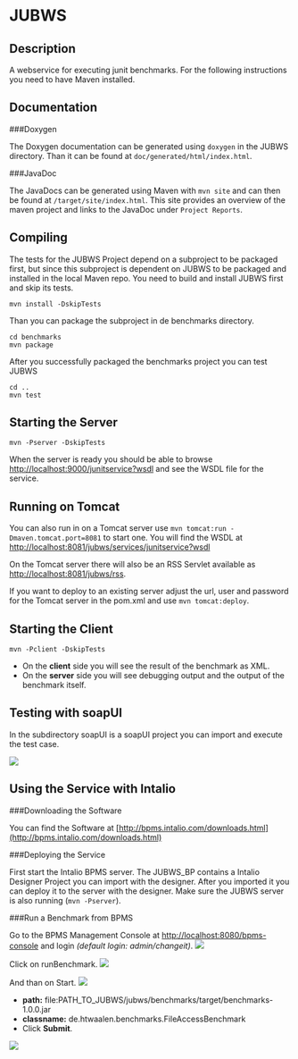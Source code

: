JUBWS 
=====

Description
-----------

A webservice for executing junit benchmarks.
For the following instructions you need to have Maven installed.

Documentation
-------------

###Doxygen

The Doxygen documentation can be generated using `doxygen` in the JUBWS directory.
Than it can be found at `doc/generated/html/index.html`.

###JavaDoc

The JavaDocs can be generated using Maven with `mvn site` and can then be found at `/target/site/index.html`. This site provides an overview of the maven project and links to the JavaDoc under `Project Reports`.

Compiling
---------

The tests for the JUBWS Project depend on a subproject to be packaged first, but since this subproject is dependent on JUBWS to be packaged and installed in the local Maven repo. You need to build and install JUBWS first and skip its tests.

	mvn install -DskipTests
	
Than you can package the subproject in de benchmarks directory.

	cd benchmarks
	mvn package

After you successfully packaged the benchmarks project you can test JUBWS

	cd ..
	mvn test


Starting the Server
-------------------

	mvn -Pserver -DskipTests

When the server is ready you should be able to browse 
[http://localhost:9000/junitservice?wsdl](http://localhost:9000/junitservice?wsdl) and see the WSDL file for the service.

Running on Tomcat
-----------------

You can also run in on a Tomcat server use `mvn tomcat:run -Dmaven.tomcat.port=8081` to start one. You will find the WSDL at [http://localhost:8081/jubws/services/junitservice?wsdl](http://localhost:8081/jubws/services/junitservice?wsdl)

On the Tomcat server there will also be an RSS Servlet available as [http://localhost:8081/jubws/rss](http://localhost:8081/jubws/rss).


If you want to deploy to an existing server adjust the url, user and password for the Tomcat server in the pom.xml and use `mvn tomcat:deploy`.





Starting the Client
-------------------

	mvn -Pclient -DskipTests

* On the **client** side you will see the result of the benchmark as XML.
* On the **server** side you will see debugging output and the output of the benchmark itself.


Testing with soapUI
-------------------

In the subdirectory soapUI is a soapUI project you can import and execute the test case.


![](https://raw.github.com/opensourceprojects/jubws/master/doc/images/soapUI.png)


Using the Service with Intalio
------------------------------

###Downloading the Software

You can find the Software at
[http://bpms.intalio.com/downloads.html](http://bpms.intalio.com/downloads.html)

###Deploying the Service

First start the Intalio BPMS server.
The JUBWS_BP contains a Intalio Designer Project you can import with the designer.
After you imported it you can deploy it to the server with the designer.
Make sure the JUBWS server is also running (`mvn -Pserver`).

###Run a Benchmark from BPMS

Go to the BPMS Management Console at [http://localhost:8080/bpms-console](http://localhost:8080/bpms-console) and login *(default login: admin/changeit)*.
![](https://raw.github.com/opensourceprojects/jubws/master/doc/images/intalio_console_processes.png)



Click on runBenchmark.
![](https://raw.github.com/opensourceprojects/jubws/master/doc/images/intalio_console_runbenchmark.png)

And than on Start.
![](https://raw.github.com/opensourceprojects/jubws/master/doc/images/intalio_console_input.png)


* **path:** file:PATH_TO_JUBWS/jubws/benchmarks/target/benchmarks-1.0.0.jar
* **classname:** de.htwaalen.benchmarks.FileAccessBenchmark
* Click **Submit**.

![](https://raw.github.com/opensourceprojects/jubws/master/doc/images/intalio_console_result.png)









